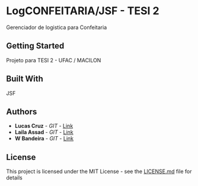 # LogCONFEITARIA/JSF - TESI 2

Gerenciador de logistica para Confeitaria

## Getting Started

Projeto para TESI 2 - UFAC / MACILON

## Built With

JSF

## Authors

* **Lucas Cruz** - *GIT* - [Link](https://github.com/lucascruz)
* **Laila Assad** - *GIT* - [Link](https://github.com/apriloa)
* **W Bandeira** - *GIT* - [Link](https://github.com/wbandeira)


## License

This project is licensed under the MIT License - see the [LICENSE.md](LICENSE.md) file for details
